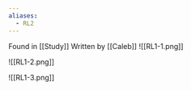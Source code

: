 ```yaml
---
aliases:
  - RL2
---
```

Found in [[Study]]
Written by [[Caleb]]
![[RL1-1.png]]

![[RL1-2.png]]

![[RL1-3.png]]
